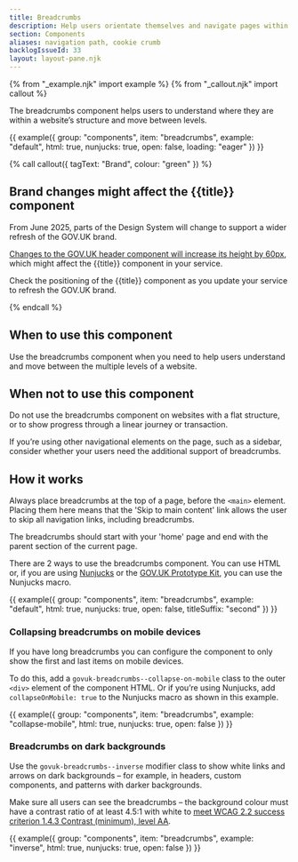 ```yaml
---
title: Breadcrumbs
description: Help users orientate themselves and navigate pages within a hierarchical structure
section: Components
aliases: navigation path, cookie crumb
backlogIssueId: 33
layout: layout-pane.njk
---
```


{% from "_example.njk" import example %}
{% from "_callout.njk" import callout %}

The breadcrumbs component helps users to understand where they are within a website’s structure and move between levels.

{{ example({ group: "components", item: "breadcrumbs", example: "default", html: true, nunjucks: true, open: false, loading: "eager" }) }}

{% call callout({ tagText: "Brand", colour: "green" }) %}

<h2 class="app-callout__heading">Brand changes might affect the {{title}} component</h2><p class="govuk-body">From June 2025, parts of the Design System will change to support a wider refresh of the GOV.UK brand. </p>

<p class="govuk-body"><a href="/components/header/">Changes to the GOV.UK header component will increase its height by 60px</a>, which might affect the {{title}} component in your service.</p>

<p class="govuk-body">Check the positioning of the {{title}} component as you update your service to refresh the GOV.UK brand.</p>
{% endcall %}

## When to use this component

Use the breadcrumbs component when you need to help users understand and move between the multiple levels of a website.

## When not to use this component

Do not use the breadcrumbs component on websites with a flat structure, or to show progress through a linear journey or transaction.

If you’re using other navigational elements on the page, such as a sidebar, consider whether your users need the additional support of breadcrumbs.

## How it works

Always place breadcrumbs at the top of a page, before the `<main>` element. Placing them here means that the 'Skip to main content' link allows the user to skip all navigation links, including breadcrumbs.

The breadcrumbs should start with your 'home' page and end with the parent section of the current page.

There are 2 ways to use the breadcrumbs component. You can use HTML or, if you are using [Nunjucks](https://mozilla.github.io/nunjucks/) or the [GOV.UK Prototype Kit](https://prototype-kit.service.gov.uk), you can use the Nunjucks macro.

{{ example({ group: "components", item: "breadcrumbs", example: "default", html: true, nunjucks: true, open: false, titleSuffix: "second" }) }}

### Collapsing breadcrumbs on mobile devices

If you have long breadcrumbs you can configure the component to only show the first and last items on mobile devices.

To do this, add a `govuk-breadcrumbs--collapse-on-mobile` class to the outer `<div>` element of the component HTML. Or if you’re using Nunjucks, add `collapseOnMobile: true` to the Nunjucks macro as shown in this example.

{{ example({ group: "components", item: "breadcrumbs", example: "collapse-mobile", html: true, nunjucks: true, open: false }) }}

### Breadcrumbs on dark backgrounds

Use the `govuk-breadcrumbs--inverse` modifier class to show white links and arrows on dark backgrounds – for example, in headers, custom components, and patterns with darker backgrounds.

Make sure all users can see the breadcrumbs – the background colour must have a contrast ratio of at least 4.5:1 with white to [meet WCAG 2.2 success criterion 1.4.3 Contrast (minimum), level AA](https://www.w3.org/WAI/WCAG22/Understanding/contrast-minimum.html).

{{ example({ group: "components", item: "breadcrumbs", example: "inverse", html: true, nunjucks: true, open: false }) }}
